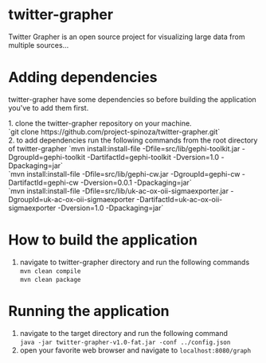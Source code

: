 # twitter-grapher
Twitter Grapher is an open source project for visualizing large data from multiple sources...<br/>

# Adding dependencies
<p>twitter-grapher have some dependencies so before building the application you've to add them first.</p>
1. clone the twitter-grapher repository on your machine.<br/>
   `git clone https://github.com/project-spinoza/twitter-grapher.git`<br/>
2. to add dependencies run the following commands from the root directory of twitter-grapher
  `mvn install:install-file -Dfile=src/lib/gephi-toolkit.jar -DgroupId=gephi-toolkit -DartifactId=gephi-toolkit -Dversion=1.0 -Dpackaging=jar`<br/>
`mvn install:install-file -Dfile=src/lib/gephi-cw.jar -DgroupId=gephi-cw -DartifactId=gephi-cw -Dversion=0.0.1 -Dpackaging=jar`<br/>
`mvn install:install-file -Dfile=src/lib/uk-ac-ox-oii-sigmaexporter.jar -DgroupId=uk-ac-ox-oii-sigmaexporter -DartifactId=uk-ac-ox-oii-sigmaexporter -Dversion=1.0 -Dpackaging=jar`

# How to build the application
1. navigate to twitter-grapher directory and run the following commands<br/>
  `mvn clean compile`<br/>
  `mvn clean package`<br/>

# Running the application
1. navigate to the target directory and run the following command<br/>
  `java -jar twitter-grapher-v1.0-fat.jar -conf ../config.json`<br/>
2. open your favorite web browser and navigate to `localhost:8080/graph`
